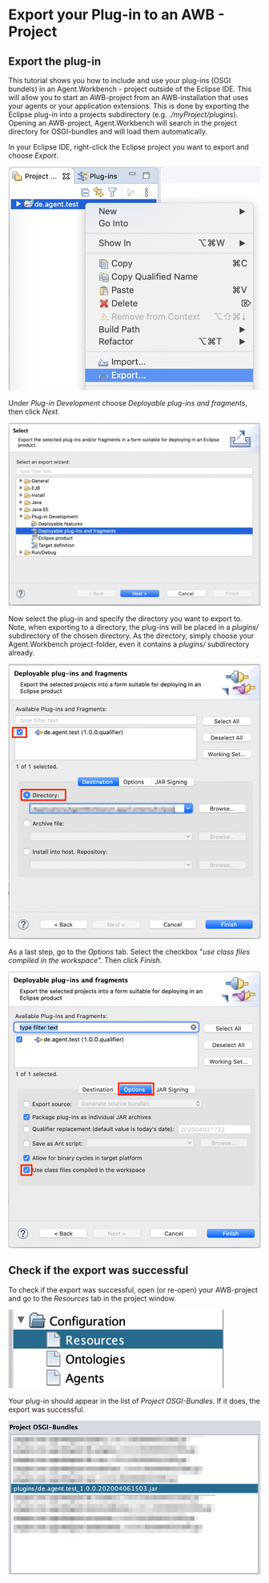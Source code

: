 # Export your Plug-in to an AWB - Project

## Export the plug-in

This tutorial shows you how to include and use your plug-ins \(OSGI bundels\) in an Agent.Workbench - project outside of the Eclipse IDE. This will allow you to start an AWB-project from an AWB-installation that uses your agents or your application extensions. This is done by exporting the Eclipse plug-in into a projects subdirectory \(e.g. _./myProject/plugins_\). Opening an AWB-project, Agent.Workbench will search in the project directory for OSGI-bundles and will load them automatically.

In your Eclipse IDE, right-click the Eclipse project you want to export and choose _Export_.

![](../.gitbook/assets/chooseexport.png)

Under _Plug-in Development_ choose _Deployable plug-ins and fragments_, then click _Next_.

![](../.gitbook/assets/choosedeployable.png)

Now select the plug-in and specify the directory you want to export to. Note, when exporting to a directory, the plug-ins will be placed in a _plugins/_ subdirectory of the chosen directory. As the directory, simply choose your Agent.Workbench project-folder, even it contains a _plugins/_ subdirectory already. 

![](../.gitbook/assets/exportplugin.png)

As a last step, go to the _Options_ tab. Select the checkbox "_use class files compiled in the workspace"._ Then click _Finish_.

![](../.gitbook/assets/exportselectbox.png)

## Check if the export was successful

To check if the export was successful, open \(or re-open\) your AWB-project and go to the _Resources_ tab in the project window.

![](../.gitbook/assets/awbprojectresources.png)

Your plug-in should appear in the list of _Project OSGI-Bundles_. If it does, the export was successful.

![](../.gitbook/assets/checkresources.png)

